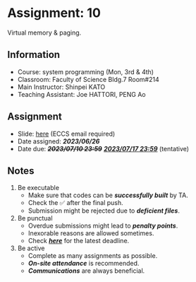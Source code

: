 # Assignment: 10

Virtual memory & paging.

## Information

- Course: system programming (Mon, 3rd & 4th)
- Classroom: Faculty of Science Bldg.7 Room#214
- Main Instructor: Shinpei KATO
- Teaching Assistant: Joe HATTORI, PENG Ao

## Assignment

- Slide: [here](https://docs.google.com/presentation/d/1Cy1Mi4yuCvqTsXoebHfvUtodkpec-FpgWCZGKoINhNI/edit?usp=sharing) (ECCS email required) 
- Date assigned: ***2023/06/26***
- Date due: <del>***2023/07/10 23:59***</del> <ins>***2023/07/17 23:59***</ins> (tentative)

## Notes

1. Be executable
    - Make sure that codes can be ***successfully built*** by TA.
    - Check the ✅ after the final push.
    - Submission might be rejected due to ***deficient files***.
1. Be punctual
    - Overdue submissions might lead to ***penalty points***.
    - Inexorable reasons are allowed sometimes.
    - Check [***here***](https://github.com/ut-syspro-admin/assignment-10) for the latest deadline.
1. Be active
    - Complete as many assignments as possible.
    - ***On-site attendance*** is recommended.
    - ***Communications*** are always beneficial.
